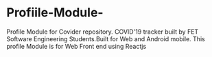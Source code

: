 # Profiile-Module-
Profile Module  for Covider repository. COVID'19 tracker built by FET Software Engineering Students.Built for Web and Android mobile. This profile Module is for Web Front end using Reactjs
